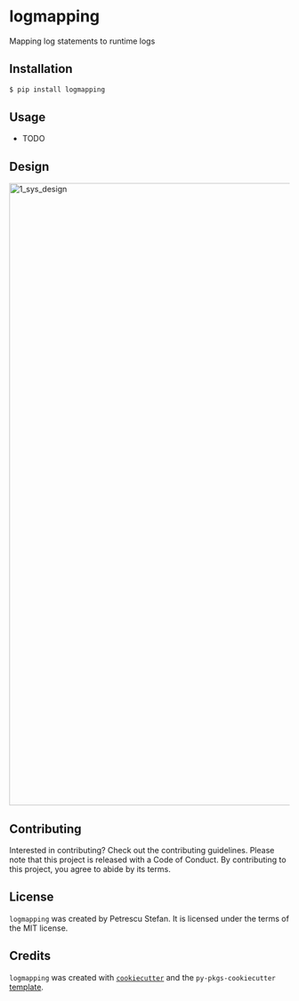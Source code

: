 # logmapping

Mapping log statements to runtime logs

## Installation

```bash
$ pip install logmapping
```

## Usage

- TODO

## Design

<img width="1119" alt="1_sys_design" src="https://user-images.githubusercontent.com/60047427/165141888-98d0fed6-3f33-4ef8-a0ed-53d7274edd6d.png">

## Contributing

Interested in contributing? Check out the contributing guidelines. Please note that this project is released with a Code of Conduct. By contributing to this project, you agree to abide by its terms.

## License

`logmapping` was created by Petrescu Stefan. It is licensed under the terms of the MIT license.

## Credits

`logmapping` was created with [`cookiecutter`](https://cookiecutter.readthedocs.io/en/latest/) and the `py-pkgs-cookiecutter` [template](https://github.com/py-pkgs/py-pkgs-cookiecutter).
